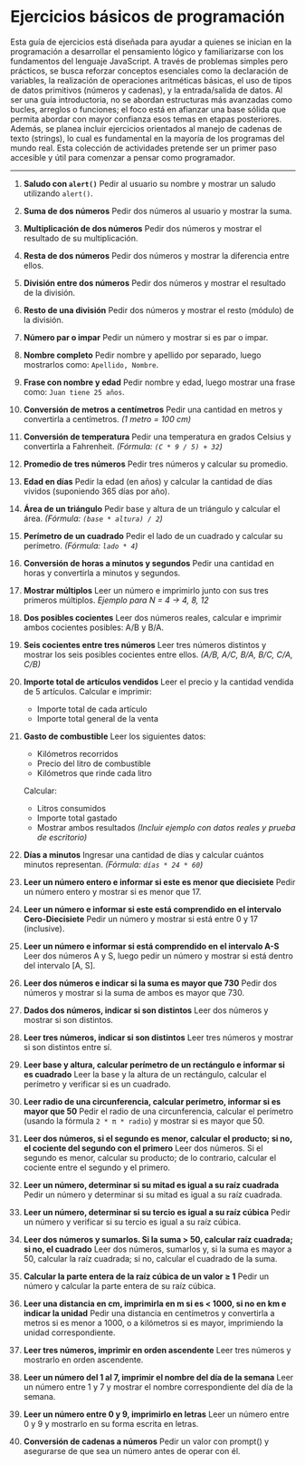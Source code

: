 # Ejercicios básicos de programación

Esta guía de ejercicios está diseñada para ayudar a quienes se inician en la programación a desarrollar el pensamiento lógico y familiarizarse con los fundamentos del lenguaje JavaScript. A través de problemas simples pero prácticos, se busca reforzar conceptos esenciales como la declaración de variables, la realización de operaciones aritméticas básicas, el uso de tipos de datos primitivos (números y cadenas), y la entrada/salida de datos. Al ser una guía introductoria, no se abordan estructuras más avanzadas como bucles, arreglos o funciones; el foco está en afianzar una base sólida que permita abordar con mayor confianza esos temas en etapas posteriores. Además, se planea incluir ejercicios orientados al manejo de cadenas de texto (strings), lo cual es fundamental en la mayoría de los programas del mundo real. Esta colección de actividades pretende ser un primer paso accesible y útil para comenzar a pensar como programador.

---

1. **Saludo con `alert()`**
   Pedir al usuario su nombre y mostrar un saludo utilizando `alert()`.

2. **Suma de dos números**
   Pedir dos números al usuario y mostrar la suma.

3. **Multiplicación de dos números**
   Pedir dos números y mostrar el resultado de su multiplicación.

4. **Resta de dos números**
   Pedir dos números y mostrar la diferencia entre ellos.

5. **División entre dos números**
   Pedir dos números y mostrar el resultado de la división.

6. **Resto de una división**
   Pedir dos números y mostrar el resto (módulo) de la división.

7. **Número par o impar**
   Pedir un número y mostrar si es par o impar.

8. **Nombre completo**
   Pedir nombre y apellido por separado, luego mostrarlos como: `Apellido, Nombre`.

9. **Frase con nombre y edad**
   Pedir nombre y edad, luego mostrar una frase como: `Juan tiene 25 años`.

10. **Conversión de metros a centímetros**
    Pedir una cantidad en metros y convertirla a centímetros.
    *(1 metro = 100 cm)*

11. **Conversión de temperatura**
    Pedir una temperatura en grados Celsius y convertirla a Fahrenheit.
    *(Fórmula: `(C * 9 / 5) + 32`)*

12. **Promedio de tres números**
    Pedir tres números y calcular su promedio.

13. **Edad en días**
    Pedir la edad (en años) y calcular la cantidad de días vividos (suponiendo 365 días por año).

14. **Área de un triángulo**
    Pedir base y altura de un triángulo y calcular el área.
    *(Fórmula: `(base * altura) / 2`)*

15. **Perímetro de un cuadrado**
    Pedir el lado de un cuadrado y calcular su perímetro.
    *(Fórmula: `lado * 4`)*

16. **Conversión de horas a minutos y segundos**
    Pedir una cantidad en horas y convertirla a minutos y segundos.

17. **Mostrar múltiplos**
    Leer un número e imprimirlo junto con sus tres primeros múltiplos.
    *Ejemplo para N = 4 → 4, 8, 12*

18. **Dos posibles cocientes**
    Leer dos números reales, calcular e imprimir ambos cocientes posibles: A/B y B/A.

19. **Seis cocientes entre tres números**
    Leer tres números distintos y mostrar los seis posibles cocientes entre ellos.
    *(A/B, A/C, B/A, B/C, C/A, C/B)*

20. **Importe total de artículos vendidos**
    Leer el precio y la cantidad vendida de 5 artículos.
    Calcular e imprimir:

    * Importe total de cada artículo
    * Importe total general de la venta

21. **Gasto de combustible**
    Leer los siguientes datos:

    * Kilómetros recorridos
    * Precio del litro de combustible
    * Kilómetros que rinde cada litro

    Calcular:

    * Litros consumidos
    * Importe total gastado
    * Mostrar ambos resultados
      *(Incluir ejemplo con datos reales y prueba de escritorio)*

22. **Días a minutos**
    Ingresar una cantidad de días y calcular cuántos minutos representan.
    *(Fórmula: `días * 24 * 60`)*

23. **Leer un número entero e informar si este es menor que diecisiete**
    Pedir un número entero y mostrar si es menor que 17.

24. **Leer un número e informar si este está comprendido en el intervalo Cero-Diecisiete**
    Pedir un número y mostrar si está entre 0 y 17 (inclusive).

25. **Leer un número e informar si está comprendido en el intervalo A-S**
    Leer dos números A y S, luego pedir un número y mostrar si está dentro del intervalo \[A, S].

26. **Leer dos números e indicar si la suma es mayor que 730**
    Pedir dos números y mostrar si la suma de ambos es mayor que 730.

27. **Dados dos números, indicar si son distintos**
    Leer dos números y mostrar si son distintos.

28. **Leer tres números, indicar si son distintos**
    Leer tres números y mostrar si son distintos entre sí.

29. **Leer base y altura, calcular perímetro de un rectángulo e informar si es cuadrado**
    Leer la base y la altura de un rectángulo, calcular el perímetro y verificar si es un cuadrado.

30. **Leer radio de una circunferencia, calcular perímetro, informar si es mayor que 50**
    Pedir el radio de una circunferencia, calcular el perímetro (usando la fórmula `2 * π * radio`) y mostrar si es mayor que 50.

31. **Leer dos números, si el segundo es menor, calcular el producto; si no, el cociente del segundo con el primero**
    Leer dos números. Si el segundo es menor, calcular su producto; de lo contrario, calcular el cociente entre el segundo y el primero.

32. **Leer un número, determinar si su mitad es igual a su raíz cuadrada**
    Pedir un número y determinar si su mitad es igual a su raíz cuadrada.

33. **Leer un número, determinar si su tercio es igual a su raíz cúbica**
    Pedir un número y verificar si su tercio es igual a su raíz cúbica.

34. **Leer dos números y sumarlos. Si la suma > 50, calcular raíz cuadrada; si no, el cuadrado**
    Leer dos números, sumarlos y, si la suma es mayor a 50, calcular la raíz cuadrada; si no, calcular el cuadrado de la suma.

35. **Calcular la parte entera de la raíz cúbica de un valor ≥ 1**
    Pedir un número y calcular la parte entera de su raíz cúbica.

36. **Leer una distancia en cm, imprimirla en m si es < 1000, si no en km e indicar la unidad**
    Pedir una distancia en centímetros y convertirla a metros si es menor a 1000, o a kilómetros si es mayor, imprimiendo la unidad correspondiente.


37. **Leer tres números, imprimir en orden ascendente**
    Leer tres números y mostrarlo en orden ascendente.

38. **Leer un número del 1 al 7, imprimir el nombre del día de la semana**
    Leer un número entre 1 y 7 y mostrar el nombre correspondiente del día de la semana.

39. **Leer un número entre 0 y 9, imprimirlo en letras**
    Leer un número entre 0 y 9 y mostrarlo en su forma escrita en letras.

40. **Conversión de cadenas a números**
    Pedir un valor con prompt() y asegurarse de que sea un número antes de operar con él.
